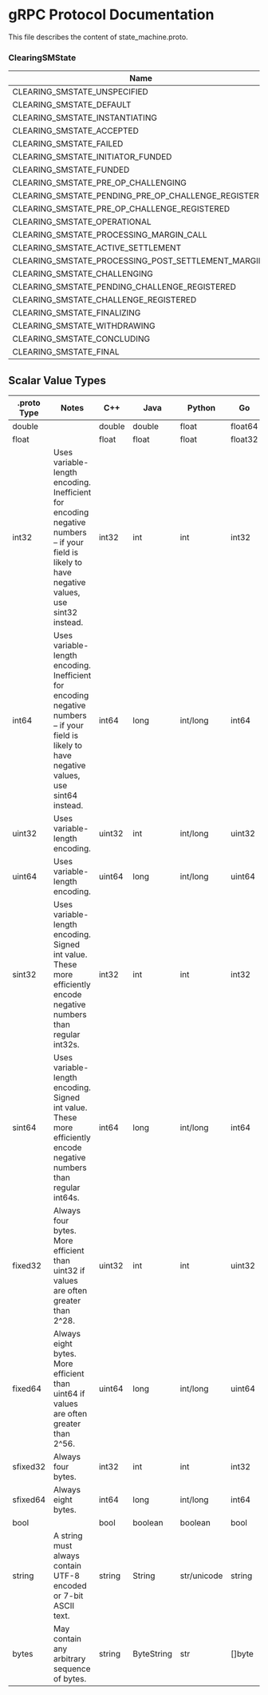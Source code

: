 # gRPC Protocol Documentation

This file describes the content of state_machine.proto.

 <!-- end services -->

 <!-- end messages -->



### ClearingSMState


| Name | Number | Description |
| ---- | ------ | ----------- |
| CLEARING_SMSTATE_UNSPECIFIED | 0 |  |
| CLEARING_SMSTATE_DEFAULT | 1 |  |
| CLEARING_SMSTATE_INSTANTIATING | 2 |  |
| CLEARING_SMSTATE_ACCEPTED | 3 |  |
| CLEARING_SMSTATE_FAILED | 4 |  |
| CLEARING_SMSTATE_INITIATOR_FUNDED | 5 |  |
| CLEARING_SMSTATE_FUNDED | 6 |  |
| CLEARING_SMSTATE_PRE_OP_CHALLENGING | 7 |  |
| CLEARING_SMSTATE_PENDING_PRE_OP_CHALLENGE_REGISTERED | 8 |  |
| CLEARING_SMSTATE_PRE_OP_CHALLENGE_REGISTERED | 9 |  |
| CLEARING_SMSTATE_OPERATIONAL | 10 |  |
| CLEARING_SMSTATE_PROCESSING_MARGIN_CALL | 11 |  |
| CLEARING_SMSTATE_ACTIVE_SETTLEMENT | 12 |  |
| CLEARING_SMSTATE_PROCESSING_POST_SETTLEMENT_MARGIN | 13 |  |
| CLEARING_SMSTATE_CHALLENGING | 14 |  |
| CLEARING_SMSTATE_PENDING_CHALLENGE_REGISTERED | 15 |  |
| CLEARING_SMSTATE_CHALLENGE_REGISTERED | 16 |  |
| CLEARING_SMSTATE_FINALIZING | 17 |  |
| CLEARING_SMSTATE_WITHDRAWING | 18 |  |
| CLEARING_SMSTATE_CONCLUDING | 19 |  |
| CLEARING_SMSTATE_FINAL | 20 |  |


 <!-- end enums -->

 <!-- end HasExtensions -->



## Scalar Value Types

| .proto Type | Notes | C++ | Java | Python | Go | C# | PHP | Ruby |
| ----------- | ----- | --- | ---- | ------ | -- | -- | --- | ---- |
| <a name="double" /> double |  | double | double | float | float64 | double | float | Float |
| <a name="float" /> float |  | float | float | float | float32 | float | float | Float |
| <a name="int32" /> int32 | Uses variable-length encoding. Inefficient for encoding negative numbers – if your field is likely to have negative values, use sint32 instead. | int32 | int | int | int32 | int | integer | Bignum or Fixnum (as required) |
| <a name="int64" /> int64 | Uses variable-length encoding. Inefficient for encoding negative numbers – if your field is likely to have negative values, use sint64 instead. | int64 | long | int/long | int64 | long | integer/string | Bignum |
| <a name="uint32" /> uint32 | Uses variable-length encoding. | uint32 | int | int/long | uint32 | uint | integer | Bignum or Fixnum (as required) |
| <a name="uint64" /> uint64 | Uses variable-length encoding. | uint64 | long | int/long | uint64 | ulong | integer/string | Bignum or Fixnum (as required) |
| <a name="sint32" /> sint32 | Uses variable-length encoding. Signed int value. These more efficiently encode negative numbers than regular int32s. | int32 | int | int | int32 | int | integer | Bignum or Fixnum (as required) |
| <a name="sint64" /> sint64 | Uses variable-length encoding. Signed int value. These more efficiently encode negative numbers than regular int64s. | int64 | long | int/long | int64 | long | integer/string | Bignum |
| <a name="fixed32" /> fixed32 | Always four bytes. More efficient than uint32 if values are often greater than 2^28. | uint32 | int | int | uint32 | uint | integer | Bignum or Fixnum (as required) |
| <a name="fixed64" /> fixed64 | Always eight bytes. More efficient than uint64 if values are often greater than 2^56. | uint64 | long | int/long | uint64 | ulong | integer/string | Bignum |
| <a name="sfixed32" /> sfixed32 | Always four bytes. | int32 | int | int | int32 | int | integer | Bignum or Fixnum (as required) |
| <a name="sfixed64" /> sfixed64 | Always eight bytes. | int64 | long | int/long | int64 | long | integer/string | Bignum |
| <a name="bool" /> bool |  | bool | boolean | boolean | bool | bool | boolean | TrueClass/FalseClass |
| <a name="string" /> string | A string must always contain UTF-8 encoded or 7-bit ASCII text. | string | String | str/unicode | string | string | string | String (UTF-8) |
| <a name="bytes" /> bytes | May contain any arbitrary sequence of bytes. | string | ByteString | str | []byte | ByteString | string | String (ASCII-8BIT) |
